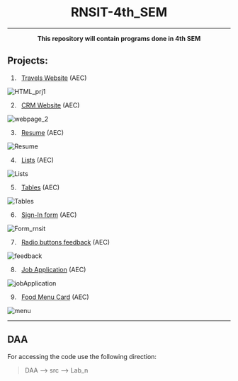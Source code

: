 <h1 align="center">RNSIT-4th_SEM</h1>

---
<p align="center"><b>This repository will contain programs done in 4th SEM</b></p>

## Projects:


1. &nbsp; <a href="https://github.com/AashishNandakumar/RNSIT-4th_SEM/blob/main/AEC/13_06_2023/webpage1.html">Travels Website</a> (AEC)

![HTML_prj1](https://github.com/AashishNandakumar/RNSIT-4th_SEM/assets/98106129/73894341-072b-4f6d-907e-28443ce67237)

2. &nbsp; <a href="https://github.com/AashishNandakumar/RNSIT-4th_SEM/blob/main/AEC/13_06_2023/webpage2.html">CRM Website</a> (AEC)

![webpage_2](https://github.com/AashishNandakumar/RNSIT-4th_SEM/assets/98106129/ac573b2f-357d-470f-a9aa-fc06c291def3)

3. &nbsp; <a href="https://github.com/AashishNandakumar/RNSIT-4th_SEM/blob/main/AEC/19_06_2023/Resume.html">Resume</a> (AEC)

![Resume](https://github.com/AashishNandakumar/RNSIT-4th_SEM/assets/98106129/107972f8-8cc9-4007-afee-aa9feb757045)

4. &nbsp; <a href="https://github.com/AashishNandakumar/RNSIT-4th_SEM/blob/main/AEC/19_06_2023/List.html">Lists<a/> (AEC)
  
![Lists](https://github.com/AashishNandakumar/RNSIT-4th_SEM/assets/98106129/ecb15e76-49b7-473e-9671-fa873bc4cab4)

5. &nbsp; <a href="https://github.com/AashishNandakumar/RNSIT-4th_SEM/blob/main/AEC/19_06_2023/Table.html">Tables<a/> (AEC)
  
![Tables](https://github.com/AashishNandakumar/RNSIT-4th_SEM/assets/98106129/e5bca8df-42e8-4f17-aa26-4597f9797fb8)

6. &nbsp; <a href="https://github.com/AashishNandakumar/RNSIT-4th_SEM/blob/main/AEC/20_06_2023/form.html">Sign-In form</a> (AEC)

![Form_rnsit](https://github.com/AashishNandakumar/RNSIT-4th_SEM/assets/98106129/b296b9e2-a30d-4844-a8d2-746d35289d8a)

7. &nbsp; <a href="https://github.com/AashishNandakumar/RNSIT-4th_SEM/blob/main/AEC/No_Date/feedbackRadioButtons.html">Radio buttons feedback</a> (AEC)

![feedback](https://github.com/AashishNandakumar/RNSIT-4th_SEM/assets/98106129/06fd03c5-a34b-438b-aa7b-3c107d20f8c3)


8. &nbsp; <a href="https://github.com/AashishNandakumar/RNSIT-4th_SEM/blob/main/AEC/No_Date/jobApplication.html">Job Application</a> (AEC)

![jobApplication](https://github.com/AashishNandakumar/RNSIT-4th_SEM/assets/98106129/45615ec0-89ce-49cd-bb29-e06b56495383)

9. &nbsp; <a href="https://github.com/AashishNandakumar/RNSIT-4th_SEM/blob/main/AEC/10_07_2023/Menu.html">Food Menu Card</a> (AEC)

![menu](https://github.com/AashishNandakumar/RNSIT-4th_SEM/assets/98106129/cf65da8b-b25f-4d18-9ce8-9c088b5efd0d)

---

## DAA
For accessing the code use the following direction:
> DAA --> src --> Lab_n
